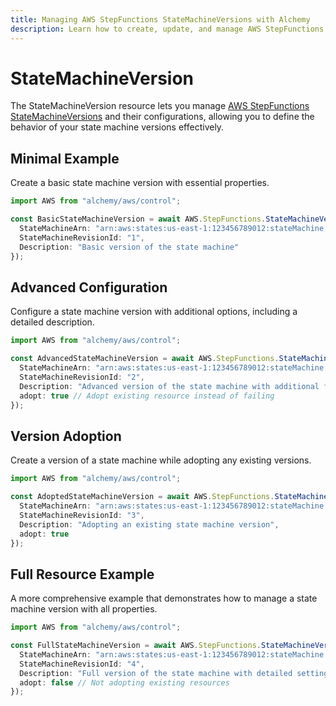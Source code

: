 ```yaml
---
title: Managing AWS StepFunctions StateMachineVersions with Alchemy
description: Learn how to create, update, and manage AWS StepFunctions StateMachineVersions using Alchemy Cloud Control.
---
```


# StateMachineVersion

The StateMachineVersion resource lets you manage [AWS StepFunctions StateMachineVersions](https://docs.aws.amazon.com/stepfunctions/latest/userguide/) and their configurations, allowing you to define the behavior of your state machine versions effectively.

## Minimal Example

Create a basic state machine version with essential properties.

```ts
import AWS from "alchemy/aws/control";

const BasicStateMachineVersion = await AWS.StepFunctions.StateMachineVersion("BasicVersion", {
  StateMachineArn: "arn:aws:states:us-east-1:123456789012:stateMachine:MyStateMachine",
  StateMachineRevisionId: "1",
  Description: "Basic version of the state machine"
});
```

## Advanced Configuration

Configure a state machine version with additional options, including a detailed description.

```ts
import AWS from "alchemy/aws/control";

const AdvancedStateMachineVersion = await AWS.StepFunctions.StateMachineVersion("AdvancedVersion", {
  StateMachineArn: "arn:aws:states:us-east-1:123456789012:stateMachine:MyStateMachine",
  StateMachineRevisionId: "2",
  Description: "Advanced version of the state machine with additional features",
  adopt: true // Adopt existing resource instead of failing
});
```

## Version Adoption

Create a version of a state machine while adopting any existing versions.

```ts
import AWS from "alchemy/aws/control";

const AdoptedStateMachineVersion = await AWS.StepFunctions.StateMachineVersion("AdoptedVersion", {
  StateMachineArn: "arn:aws:states:us-east-1:123456789012:stateMachine:MyStateMachine",
  StateMachineRevisionId: "3",
  Description: "Adopting an existing state machine version",
  adopt: true
});
```

## Full Resource Example

A more comprehensive example that demonstrates how to manage a state machine version with all properties.

```ts
import AWS from "alchemy/aws/control";

const FullStateMachineVersion = await AWS.StepFunctions.StateMachineVersion("FullVersion", {
  StateMachineArn: "arn:aws:states:us-east-1:123456789012:stateMachine:MyStateMachine",
  StateMachineRevisionId: "4",
  Description: "Full version of the state machine with detailed settings",
  adopt: false // Not adopting existing resources
});
```